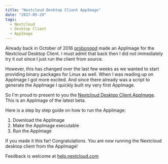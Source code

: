 ```yaml
---
title: "Nextcloud Desktop Client AppImage"
date: "2017-05-29"
tags:
  - Nextcloud
  - Desktop Client
  - AppImage
---
```


Already back in October of 2016
[probonopd](https://github.com/probonopd) made an AppImage for the
Nextcloud Desktop Client. I must admit that back then I did not
immediately try it out since I just run the client from source.

However, this has changed over the last few weeks as we wanted to start
providing binary packages for Linux as well. When I was reading up on
AppImage I got more excited. And since there already was a script to
generate the AppImage I quickly built my very first AppImage.

So I\'m proud to present to you the [Nextcloud Desktop Client
AppImage](https://download.nextcloud.com/desktop/prereleases/Linux/).
This is an AppImage of the latest beta.

Here is a step by step guide on how to run the AppImage:

1.  Download the AppImage
2.  Make the AppImage executable
3.  Run the AppImage

If you made it this far! Congratulations. You are now running the
Nextcloud desktop client from the AppImage!

Feedback is welcome at
[help.nextcloud.com](https://help.nextcloud.com/t/nextcloud-desktop-client-appimage/13307)
